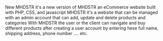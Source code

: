 New MHDSTR it's a new version of MHDSTR an eCommerce website built with PHP, CSS, and javascript 
MHDSTR it's a website that can be managed with an admin account that can add, update and delete products and categories 
With MHDSTR the user or the client can navigate and buy different products after creating a user account by entering hese full name, shipping address, phone number .... etc.
